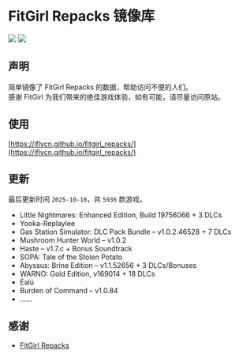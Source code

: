 ﻿# FitGirl Repacks 镜像库
![](https://img.shields.io/badge/ci-passing-brightgreen.svg?logo=github)
![](https://img.shields.io/badge/license-MIT-brightgreen.svg)

## 声明
简单镜像了 FitGirl Repacks 的数据，帮助访问不便的人们。  
感谢 FitGirl 为我们带来的绝佳游戏体验，如有可能，请尽量访问原站。

## 使用
[https://iflycn.github.io/fitgirl_repacks/](https://iflycn.github.io/fitgirl_repacks/)

## 更新
最后更新时间 `2025-10-10`，共 `5936` 款游戏。
- Little Nightmares: Enhanced Edition, Build 19756066 + 3 DLCs
- Yooka-Replaylee
- Gas Station Simulator: DLC Pack Bundle – v1.0.2.46528 + 7 DLCs
- Mushroom Hunter World – v1.0.2
- Haste – v1.7.c + Bonus Soundtrack
- SOPA: Tale of the Stolen Potato
- Abyssus: Brine Edition – v1.1.52656 + 3 DLCs/Bonuses
- WARNO: Gold Edition, v169014 + 18 DLCs
- Éalú
- Burden of Command – v1.0.84
- ……

## 感谢
- [FitGirl Repacks](https://fitgirl-repacks.site/)
